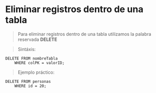 # Eliminar registros dentro de una tabla

> Para eliminar registros dentro de una tabla 
> utilizamos la palabra reservada **DELETE**  

> Sintáxis: 

    DELETE FROM nombreTabla  
        WHERE colPK = valorID;  


> Ejemplo práctico:

    DELETE FROM personas  
        WHERE id = 20;  
